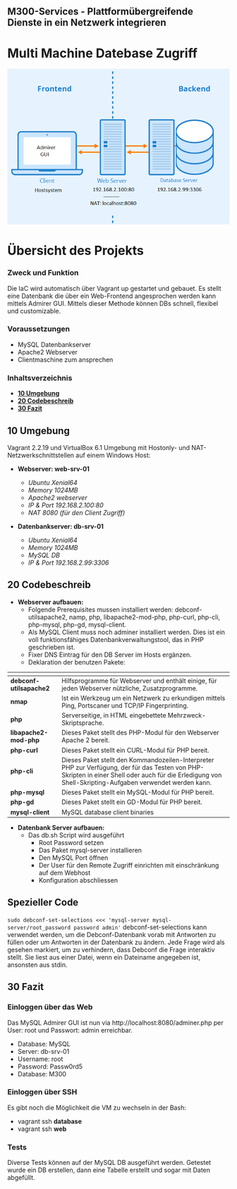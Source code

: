 ## M300-Services - Plattformübergreifende Dienste in ein Netzwerk integrieren
# Multi Machine Datebase Zugriff

![mmdblayout](images/mmdblayout.png)

# Übersicht des Projekts

### Zweck und Funktion
Die IaC wird automatisch über Vagrant up gestartet und gebauet. Es stellt eine Datenbank die über ein Web-Frontend angesprochen werden kann mittels Admirer GUI. Mittels dieser Methode können DBs schnell, flexibel und customizable.

### Voraussetzungen

* MySQL Datenbankserver 
* Apache2 Webserver
* Clientmaschine zum ansprechen

### Inhaltsverzeichnis

* **[10 Umgebung](#10-Umgebung)**
* **[20 Codebeschreib](#20-Codebeschreib)**
* **[30 Fazit](#30-Fazit)**

## 10 Umgebung

Vagrant 2.2.19 und VirtualBox 6.1 Umgebung mit Hostonly- und NAT-Netzwerkschnittstellen auf einem Windows Host:

- **Webserver: web-srv-01**
  - _Ubuntu Xenial64_
  - _Memory 1024MB_
  - _Apache2 webserver_
  - _IP & Port 192.168.2.100:80_
  - _NAT 8080 (für den Client Zugriff)_

- **Datenbankserver: db-srv-01**
  - _Ubuntu Xenial64_
  - _Memory 1024MB_
  - _MySQL DB_
  - _IP & Port 192.168.2.99:3306_

## 20 Codebeschreib
- **Webserver aufbauen:**
  - Folgende Prerequisites mussen installiert werden: debconf-utilsapache2, namp, php, libapache2-mod-php, php-curl, php-cli, php-mysql, php-gd, mysql-client.
  - Als MySQL Client muss noch adminer installiert werden. Dies ist ein voll funktionsfähiges Datenbankverwaltungstool, das in PHP geschrieben ist.
  - Fixer DNS Eintrag für den DB Server im Hosts ergänzen.
  - Deklaration der benutzen Pakete:

<tab>    | <tab>
--------------------|-----------------------------------------------------------------------------------------------------------------------------------------------------------
**debconf-utilsapache2**   | Hilfsprogramme für Webserver und enthält einige, für jeden Webserver nützliche, Zusatzprogramme. 
**nmap**        | Ist ein Werkzeug um ein Netzwerk zu erkundigen mittels Ping, Portscaner und TCP/IP Fingerprinting.
**php**        | Serverseitige, in HTML eingebettete Mehrzweck-Skriptsprache.
**libapache2-mod-php** | Dieses Paket stellt des PHP-Modul für den Webserver Apache 2 bereit.
**php-curl** | Dieses Paket stellt ein CURL-Modul für PHP bereit.
**php-cli** | Dieses Paket stellt den Kommandozeilen-Interpreter PHP zur Verfügung, der für das Testen von PHP-Skripten in einer Shell oder auch für die Erledigung von Shell-Skripting-Aufgaben verwendet werden kann.
**php-mysql** | Dieses Paket stellt ein MySQL-Modul für PHP bereit.
**php-gd** | Dieses Paket stellt ein GD-Modul für PHP bereit.
**mysql-client** | MySQL database client binaries

- **Datenbank Server aufbauen:**
  - Das db.sh Script wird ausgeführt
    - Root Password setzen
    - Das Paket mysql-server installieren
    - Den MySQL Port öffnen
    - Der User für den Remote Zugriff einrichten mit einschränkung auf dem Webhost
    - Konfiguration abschliessen

## **Spezieller Code**
`sudo debconf-set-selections <<< 'mysql-server mysql-server/root_password password admin'`
debconf-set-selections kann verwendet werden, um die Debconf-Datenbank vorab mit Antworten zu füllen oder um Antworten in der Datenbank zu ändern. Jede Frage wird als gesehen markiert, um zu verhindern, dass Debconf die Frage interaktiv stellt. Sie liest aus einer Datei, wenn ein Dateiname angegeben ist, ansonsten aus stdin.
  
  
 ## 30 Fazit
  
### Einloggen über das Web
Das MySQL Admirer GUI ist nun via http://localhost:8080/adminer.php per User: root und Passwort: admin erreichbar.
- Database:  MySQL
- Server:    db-srv-01
- Username:  root
- Password:  Passw0rd5
- Database:  M300

 ### Einloggen über SSH
Es gibt noch die Möglichkeit die VM zu wechseln in der Bash:
- vagrant ssh **database**
- vagrant ssh **web**

 ### Tests
Diverse Tests können auf der MySQL DB ausgeführt werden. Getestet wurde ein DB erstellen, dann eine Tabelle erstellt und sogar mit Daten abgefüllt.
